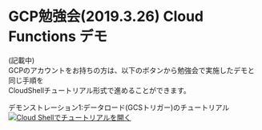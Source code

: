 # GCP勉強会(2019.3.26) Cloud Functions デモ
(記載中)  
GCPのアカウントをお持ちの方は、以下のボタンから勉強会で実施したデモと同じ手順を  
CloudShellチュートリアル形式で進めることができます。  

デモンストレーション1:データロード(GCSトリガー)のチュートリアル  
[![Cloud Shellでチュートリアルを開く](http://gstatic.com/cloudssh/images/open-btn.png)](https://console.cloud.google.com/cloudshell/open?git_repo=https://github.com/mg-sum-field/gcp-workshop-sample&page=editor&tutorial=load_gcs2bq/tutorial.md&hl=ja)
